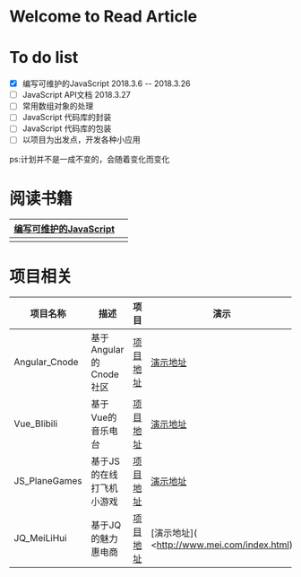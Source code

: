 # Welcome to Read Article


# To do list 

- [x] 编写可维护的JavaScript   2018.3.6 -- 2018.3.26
- [ ] JavaScript API文档   2018.3.27
- [ ] 常用数组对象的处理
- [ ] JavaScript 代码库的封装
- [ ] JavaScript 代码库的包装
- [ ] 以项目为出发点，开发各种小应用

ps:计划并不是一成不变的，会随着变化而变化



# 阅读书籍

| [编写可维护的JavaScript](https://github.com/heightzhang/Reading-and-Reality/tree/master/%E7%BC%96%E5%86%99%E5%8F%AF%E7%BB%B4%E6%8A%A4%E4%BB%A3%E7%A0%81) |      |
| ------------------------------------------------------------ | ---- |
|                                                              |      |

# 项目相关

| 项目名称      | 描述                     | 项目                                                     | 演示                                                         |
| ------------- | ------------------------ | -------------------------------------------------------- | ------------------------------------------------------------ |
| Angular_Cnode | 基于Angular的Cnode社区   | [项目地址](https://github.com/heightzhang/Angular_Cnode) | [演示地址](http://heightzhang.cn/Angular_Cnode/src/indexTest.html#!/index/home) |
| Vue_BIibili   | 基于Vue的音乐电台        | [项目地址](https://github.com/heightzhang/Vue_BIibili)   | [演示地址](http://heightzhang.cn/Vue_BIibili/dist/index.html#/app/newSong) |
| JS_PlaneGames | 基于JS的在线打飞机小游戏 | [项目地址](https://github.com/heightzhang/JS_PlaneGames) | [演示地址](http://heightzhang.cn/JS_PlaneGames/PlaneGame_zg/dafeiji.html) |
| JQ_MeiLiHui   | 基于JQ的魅力惠电商       | [项目地址](https://github.com/heightzhang/JQ_MeiLiHui)   | [演示地址]( <http://www.mei.com/index.html)                  |

